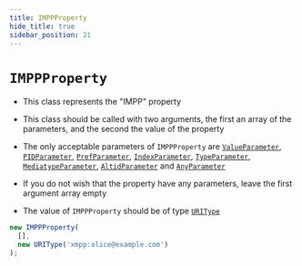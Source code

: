 ```yaml
---
title: IMPPProperty
hide_title: true
sidebar_position: 21
---
```


# `IMPPProperty`

* This class represents the "IMPP" property

* This class should be called with two arguments, the first an array of the parameters, and the second the value of the property

* The only acceptable parameters of ```IMPPProperty``` are [`ValueParameter`](/documentation/parameters/ValueParameter), [`PIDParameter`](/documentation/parameters/pidparameter), [`PrefParameter`](/documentation/parameters/prefparameter), [`IndexParameter`](/documentation/parameters/indexparameter), [`TypeParameter`](/documentation/parameters/typeparameter), [`MediatypeParameter`](/documentation/parameters/mediatypeparameter), [`AltidParameter`](/documentation/parameters/altidparameter) and [`AnyParameter`](/documentation/parameters/anyparameter)

* If you do not wish that the property have any parameters, leave the first argument array empty

* The value of ```IMPPProperty``` should be of type [`URIType`](/documentation/values/uritype)

```js
new IMPPProperty(
  [],
  new URIType('xmpp:alice@example.com')
);
```


